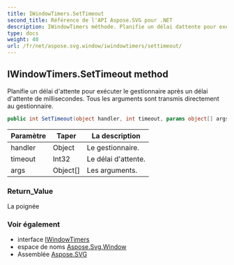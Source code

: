 ```yaml
---
title: IWindowTimers.SetTimeout
second_title: Référence de l'API Aspose.SVG pour .NET
description: IWindowTimers méthode. Planifie un délai dattente pour exécuter le gestionnaire après un délai dattente de millisecondes. Tous les arguments sont transmis directement au gestionnaire.
type: docs
weight: 40
url: /fr/net/aspose.svg.window/iwindowtimers/settimeout/
---
```

## IWindowTimers.SetTimeout method

Planifie un délai d'attente pour exécuter le gestionnaire après un délai d'attente de millisecondes. Tous les arguments sont transmis directement au gestionnaire.

```csharp
public int SetTimeout(object handler, int timeout, params object[] args)
```

| Paramètre | Taper | La description |
| --- | --- | --- |
| handler | Object | Le gestionnaire. |
| timeout | Int32 | Le délai d'attente. |
| args | Object[] | Les arguments. |

### Return_Value

La poignée

### Voir également

* interface [IWindowTimers](../)
* espace de noms [Aspose.Svg.Window](../../iwindowtimers/)
* Assemblée [Aspose.SVG](../../../)


